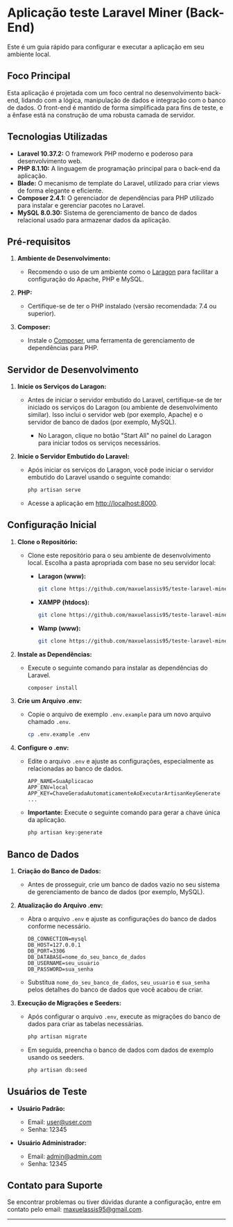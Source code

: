 # Aplicação teste Laravel Miner (Back-End)

Este é um guia rápido para configurar e executar a aplicação em seu ambiente local.

## Foco Principal

Esta aplicação é projetada com um foco central no desenvolvimento back-end, lidando com a lógica, manipulação de dados e integração com o banco de dados. O front-end é mantido de forma simplificada para fins de teste, e a ênfase está na construção de uma robusta camada de servidor.

## Tecnologias Utilizadas

- **Laravel 10.37.2:** O framework PHP moderno e poderoso para desenvolvimento web.
- **PHP 8.1.10:** A linguagem de programação principal para o back-end da aplicação.
- **Blade:** O mecanismo de template do Laravel, utilizado para criar views de forma elegante e eficiente.
- **Composer 2.4.1:** O gerenciador de dependências para PHP utilizado para instalar e gerenciar pacotes no Laravel.
- **MySQL 8.0.30:** Sistema de gerenciamento de banco de dados relacional usado para armazenar dados da aplicação.

## Pré-requisitos

1. **Ambiente de Desenvolvimento:**
   - Recomendo o uso de um ambiente como o [Laragon](https://laragon.org/) para facilitar a configuração do Apache, PHP e MySQL.

2. **PHP:**
   - Certifique-se de ter o PHP instalado (versão recomendada: 7.4 ou superior).

3. **Composer:**
   - Instale o [Composer](https://getcomposer.org/), uma ferramenta de gerenciamento de dependências para PHP.

## Servidor de Desenvolvimento

1. **Inicie os Serviços do Laragon:**
   - Antes de iniciar o servidor embutido do Laravel, certifique-se de ter iniciado os serviços do Laragon (ou ambiente de desenvolvimento similar). Isso inclui o servidor web (por exemplo, Apache) e o servidor de banco de dados (por exemplo, MySQL).

     - No Laragon, clique no botão "Start All" no painel do Laragon para iniciar todos os serviços necessários.

2. **Inicie o Servidor Embutido do Laravel:**
   - Após iniciar os serviços do Laragon, você pode iniciar o servidor embutido do Laravel usando o seguinte comando:

     ```bash
     php artisan serve
     ```

   - Acesse a aplicação em [http://localhost:8000](http://localhost:8000).

## Configuração Inicial

1. **Clone o Repositório:**
   - Clone este repositório para o seu ambiente de desenvolvimento local. Escolha a pasta apropriada com base no seu servidor local:

     - **Laragon (www):**
       ```bash
       git clone https://github.com/maxuelassis95/teste-laravel-miner.git C:/laragon/www/teste-laravel-miner
       ```

     - **XAMPP (htdocs):**
       ```bash
       git clone https://github.com/maxuelassis95/teste-laravel-miner.git C:/xampp/htdocs/teste-laravel-miner
       ```

     - **Wamp (www):**
       ```bash
       git clone https://github.com/maxuelassis95/teste-laravel-miner.git C:/wamp/www/teste-laravel-miner
       ```

2. **Instale as Dependências:**
   - Execute o seguinte comando para instalar as dependências do Laravel.
     ```bash
     composer install
     ```

3. **Crie um Arquivo .env:**
   - Copie o arquivo de exemplo `.env.example` para um novo arquivo chamado `.env`.
     ```bash
     cp .env.example .env
     ```

4. **Configure o .env:**
   - Edite o arquivo `.env` e ajuste as configurações, especialmente as relacionadas ao banco de dados.

     ```dotenv
     APP_NAME=SuaAplicacao
     APP_ENV=local
     APP_KEY=ChaveGeradaAutomaticamenteAoExecutarArtisanKeyGenerate
     ...
     ```

   - **Importante:** Execute o seguinte comando para gerar a chave única da aplicação.

     ```bash
     php artisan key:generate
     ```


## Banco de Dados

1. **Criação do Banco de Dados:**
   - Antes de prosseguir, crie um banco de dados vazio no seu sistema de gerenciamento de banco de dados (por exemplo, MySQL).

2. **Atualização do Arquivo .env:**
   - Abra o arquivo `.env` e ajuste as configurações do banco de dados conforme necessário.

     ```dotenv
     DB_CONNECTION=mysql
     DB_HOST=127.0.0.1
     DB_PORT=3306
     DB_DATABASE=nome_do_seu_banco_de_dados
     DB_USERNAME=seu_usuario
     DB_PASSWORD=sua_senha
     ```

   - Substitua `nome_do_seu_banco_de_dados`, `seu_usuario` e `sua_senha` pelos detalhes do banco de dados que você acabou de criar.

3. **Execução de Migrações e Seeders:**
   - Após configurar o arquivo `.env`, execute as migrações do banco de dados para criar as tabelas necessárias.

     ```bash
     php artisan migrate
     ```

   - Em seguida, preencha o banco de dados com dados de exemplo usando os seeders.

     ```bash
     php artisan db:seed
     ```

## Usuários de Teste

- **Usuário Padrão:**
  - Email: user@user.com
  - Senha: 12345

- **Usuário Administrador:**
  - Email: admin@admin.com
  - Senha: 12345

## Contato para Suporte

Se encontrar problemas ou tiver dúvidas durante a configuração, entre em contato pelo email: [maxuelassis95@gmail.com](mailto:maxuelassis95@gmail.com).

---
